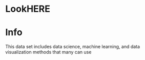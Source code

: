 # LookHERE

# Info
This data set includes data science, machine learning, and data visualization methods that many can use
